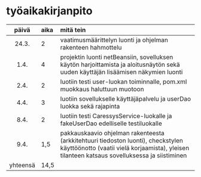 # työaikakirjanpito

| päivä | aika | mitä tein  |
| :----:|:-----| :-----|
| 24.3. | 2    | vaatimusmäärittelyn luonti ja ohjelman rakenteen hahmottelu |
| 1.4. |   4  | projektin luonti netBeansiin, sovelluksen käytön harjoittamista ja aloitusnäytön sekä uuden käyttäjän lisäämisen näkymien luonti |
| 2.4.  |   2   | luotiin testi user-luokan toiminnalle, pom.xml muokkaus haluttuun muotoon |
| 4.4.  |   3   | luotiin sovellukselle käyttäjäpalvelu ja userDao luokka sekä rajapinta |
| 8.4.  |   2   | luotiin testi CaressysService-luokalle ja fakeUserDao edelliselle testiluokalle |
| 9.4.  |  1,5  | pakkauskaavio ohjelman rakenteesta (arkkitehtuuri tiedoston luonti), checkstylen käyttöönotto (vaatii vielä korjaamista), yleisen tilanteen katsaus sovelluksessa ja siistiminen|
|yhteensä| 14,5|
